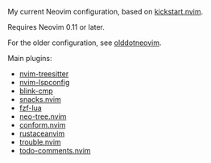 My current Neovim configuration, based on [kickstart.nvim](https://github.com/nvim-lua/kickstart.nvim).

Requires Neovim 0.11 or later.

For the older configuration, see [olddotneovim](https://github.com/MeirKriheli/olddotneovim).

Main plugins:

* [nvim-treesitter](https://github.com/nvim-treesitter/nvim-treesitter)
* [nvim-lspconfig](https://github.com/neovim/nvim-lspconfig)
* [blink-cmp](https://github.com/Melvin-Abraham/blink-cmp)
* [snacks.nvim](https://github.com/meirkriheli/snacks.nvim)
* [fzf-lua](https://github.com/ibhagwan/fzf-lua)
* [neo-tree.nvim](https://github.com/nvim-neo-tree/neo-tree.nvim)
* [conform.nvim](https://github.com/stevearc/conform.nvim)
* [rustaceanvim](https://github.com/mrcjkb/rustaceanvim)
* [trouble.nvim](https://github.com/folke/trouble.nvim)
* [todo-comments.nvim](https://github.com/folke/todo-comments.nvim)
